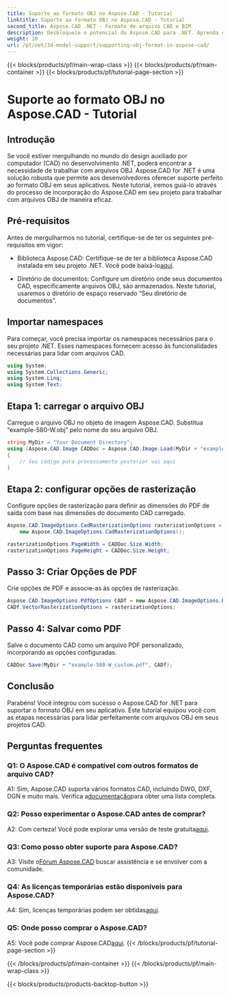 ```yaml
---
title: Suporte ao formato OBJ no Aspose.CAD - Tutorial
linktitle: Suporte ao formato OBJ no Aspose.CAD - Tutorial
second_title: Aspose.CAD .NET - Formato de arquivo CAD e BIM
description: Desbloqueie o potencial do Aspose.CAD para .NET. Aprenda como oferecer suporte perfeito ao formato OBJ em seus aplicativos CAD com este tutorial passo a passo.
weight: 10
url: /pt/net/3d-model-support/supporting-obj-format-in-aspose-cad/
---
```


{{< blocks/products/pf/main-wrap-class >}}
{{< blocks/products/pf/main-container >}}
{{< blocks/products/pf/tutorial-page-section >}}

# Suporte ao formato OBJ no Aspose.CAD - Tutorial

## Introdução

Se você estiver mergulhando no mundo do design auxiliado por computador (CAD) no desenvolvimento .NET, poderá encontrar a necessidade de trabalhar com arquivos OBJ. Aspose.CAD for .NET é uma solução robusta que permite aos desenvolvedores oferecer suporte perfeito ao formato OBJ em seus aplicativos. Neste tutorial, iremos guiá-lo através do processo de incorporação do Aspose.CAD em seu projeto para trabalhar com arquivos OBJ de maneira eficaz.

## Pré-requisitos

Antes de mergulharmos no tutorial, certifique-se de ter os seguintes pré-requisitos em vigor:

-  Biblioteca Aspose.CAD: Certifique-se de ter a biblioteca Aspose.CAD instalada em seu projeto .NET. Você pode baixá-lo[aqui](https://releases.aspose.com/cad/net/).

- Diretório de documentos: Configure um diretório onde seus documentos CAD, especificamente arquivos OBJ, são armazenados. Neste tutorial, usaremos o diretório de espaço reservado “Seu diretório de documentos”.

## Importar namespaces

Para começar, você precisa importar os namespaces necessários para o seu projeto .NET. Esses namespaces fornecem acesso às funcionalidades necessárias para lidar com arquivos CAD.

```csharp
using System;
using System.Collections.Generic;
using System.Linq;
using System.Text;
```


## Etapa 1: carregar o arquivo OBJ

Carregue o arquivo OBJ no objeto de imagem Aspose.CAD. Substitua “example-580-W.obj” pelo nome do seu arquivo OBJ.

```csharp
string MyDir = "Your Document Directory";
using (Aspose.CAD.Image CADDoc = Aspose.CAD.Image.Load(MyDir + "example-580-W.obj"))
{
    // Seu código para processamento posterior vai aqui
}
```

## Etapa 2: configurar opções de rasterização

Configure opções de rasterização para definir as dimensões do PDF de saída com base nas dimensões do documento CAD carregado.

```csharp
Aspose.CAD.ImageOptions.CadRasterizationOptions rasterizationOptions =
    new Aspose.CAD.ImageOptions.CadRasterizationOptions();

rasterizationOptions.PageWidth = CADDoc.Size.Width;
rasterizationOptions.PageHeight = CADDoc.Size.Height;
```

## Passo 3: Criar Opções de PDF

Crie opções de PDF e associe-as às opções de rasterização.

```csharp
Aspose.CAD.ImageOptions.PdfOptions CADf = new Aspose.CAD.ImageOptions.PdfOptions();
CADf.VectorRasterizationOptions = rasterizationOptions;
```

## Passo 4: Salvar como PDF

Salve o documento CAD como um arquivo PDF personalizado, incorporando as opções configuradas.

```csharp
CADDoc.Save(MyDir + "example-580-W_custom.pdf", CADf);
```

## Conclusão

Parabéns! Você integrou com sucesso o Aspose.CAD for .NET para suportar o formato OBJ em seu aplicativo. Este tutorial equipou você com as etapas necessárias para lidar perfeitamente com arquivos OBJ em seus projetos CAD.

## Perguntas frequentes

### Q1: O Aspose.CAD é compatível com outros formatos de arquivo CAD?

 A1: Sim, Aspose.CAD suporta vários formatos CAD, incluindo DWG, DXF, DGN e muito mais. Verifica a[documentação](https://reference.aspose.com/cad/net/)para obter uma lista completa.

### Q2: Posso experimentar o Aspose.CAD antes de comprar?

 A2: Com certeza! Você pode explorar uma versão de teste gratuita[aqui](https://releases.aspose.com/).

### Q3: Como posso obter suporte para Aspose.CAD?

 A3: Visite o[Fórum Aspose.CAD](https://forum.aspose.com/c/cad/19) buscar assistência e se envolver com a comunidade.

### Q4: As licenças temporárias estão disponíveis para Aspose.CAD?

 A4: Sim, licenças temporárias podem ser obtidas[aqui](https://purchase.aspose.com/temporary-license/).

### Q5: Onde posso comprar o Aspose.CAD?

 A5: Você pode comprar Aspose.CAD[aqui](https://purchase.aspose.com/buy).
{{< /blocks/products/pf/tutorial-page-section >}}

{{< /blocks/products/pf/main-container >}}
{{< /blocks/products/pf/main-wrap-class >}}

{{< blocks/products/products-backtop-button >}}
